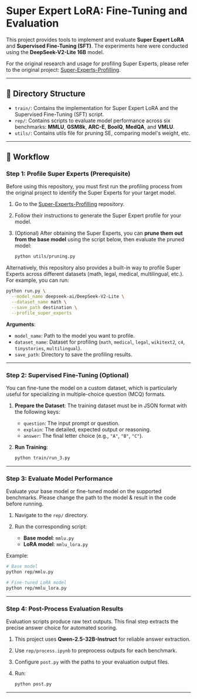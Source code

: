 # Super Expert LoRA: Fine-Tuning and Evaluation

This project provides tools to implement and evaluate **Super Expert LoRA** and **Supervised Fine-Tuning (SFT)**. The experiments here were conducted using the **DeepSeek-V2-Lite 16B** model.

For the original research and usage for profiling Super Experts, please refer to the original project: [Super-Experts-Profilling](https://github.com/ZunhaiSu/Super-Experts-Profilling).

---

## 📂 Directory Structure

* `train/`: Contains the implementation for Super Expert LoRA and the Supervised Fine-Tuning (SFT) script.
* `rep/`: Contains scripts to evaluate model performance across six benchmarks: **MMLU**, **GSM8k**, **ARC-E**, **BoolQ**, **MedQA**, and **VMLU**.
* `utils/`: Contains utils file for pruning SE, comparing model's weight, etc.
---

## 🚀 Workflow

### Step 1: Profile Super Experts (Prerequisite)

Before using this repository, you must first run the profiling process from the original project to identify the Super Experts for your target model.

1. Go to the [Super-Experts-Profilling](https://github.com/ZunhaiSu/Super-Experts-Profilling) repository.
2. Follow their instructions to generate the Super Expert profile for your model.
3. (Optional) After obtaining the Super Experts, you can **prune them out from the base model** using the script below, then evaluate the pruned model:

   ```bash
   python utils/pruning.py
   ```

Alternatively, this repository also provides a built-in way to profile Super Experts across different datasets (math, legal, medical, multilingual, etc.). For example, you can run:

```bash
python run.py \
  --model_name deepseek-ai/DeepSeek-V2-Lite \
  --dataset_name math \
  --save_path destination \
  --profile_super_experts
```

**Arguments**:

* `model_name`: Path to the model you want to profile.
* `dataset_name`: Dataset for profiling (`math`, `medical`, `legal`, `wikitext2`, `c4`, `tinystories`, `multilingual`).
* `save_path`: Directory to save the profiling results.

---

### Step 2: Supervised Fine-Tuning (Optional)

You can fine-tune the model on a custom dataset, which is particularly useful for specializing in multiple-choice question (MCQ) formats.

1. **Prepare the Dataset**: The training dataset must be in JSON format with the following keys:

   * `question`: The input prompt or question.
   * `explain`: The detailed, expected output or reasoning.
   * `answer`: The final letter choice (e.g., `"A"`, `"B"`, `"C"`).

2. **Run Training**:

   ```bash
   python train/run_3.py
   ```

---

### Step 3: Evaluate Model Performance

Evaluate your base model or fine-tuned model on the supported benchmarks. Please change the path to the model & result in the code before running.

1. Navigate to the `rep/` directory.
2. Run the corresponding script:

   * **Base model**: `mmlu.py`
   * **LoRA model**: `mmlu_lora.py`

Example:

```bash
# Base model
python rep/mmlu.py

# Fine-tuned LoRA model
python rep/mmlu_lora.py
```

---

### Step 4: Post-Process Evaluation Results

Evaluation scripts produce raw text outputs. This final step extracts the precise answer choice for automated scoring.

1. This project uses **Qwen-2.5-32B-Instruct** for reliable answer extraction.
2. Use `rep/process.ipynb` to preprocess outputs for each benchmark.
3. Configure `post.py` with the paths to your evaluation output files.
4. Run:

   ```bash
   python post.py
   ```

---
